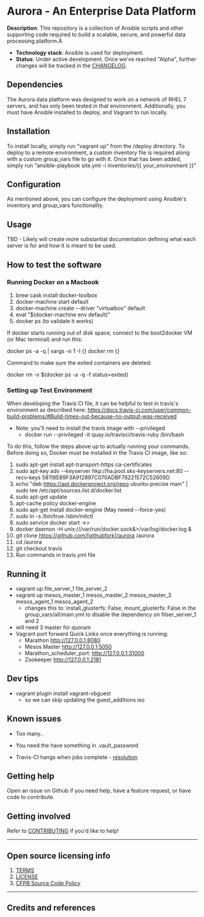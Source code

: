# Aurora - An Enterprise Data Platform

**Description**:  This repository is a collection of Ansible scripts and other
supporting code required to build a scalable, secure, and powerful data
processing platform.Â

  - **Technology stack**: Ansible is used for deployment.
  - **Status**:  Under active development.  Once we've reached "Alpha", further
  changes will be tracked in the [CHANGELOG](CHANGELOG.md).

## Dependencies

The Aurora data platform was designed to work on a network of RHEL 7 servers, and
has only been tested in that environment.  Additionally, you must have Ansible
installed to deploy, and Vagrant to run locally.

## Installation

To install locally, simply run "vagrant up" from the /deploy directory.  To deploy
to a remote environment, a custom inventory file is required along with a custom
group_vars file to go with it.  Once that has been added, simply run
"ansible-playbook site.yml -i inventories/{{ your_environment }}"

## Configuration

As mentioned above, you can configure the deployment using Ansible's inventory
and group_vars functionality.

## Usage

TBD - Likely will create more substantial documentation defining what each
server is for and how it is meant to be used.

## How to test the software

### Running Docker on a Macbook

1. brew cask install docker-toolbox
1. docker-machine start default
1. docker-machine create --driver "virtualbox" default
1. eval "$(docker-machine env default)"
1. docker ps (to validate it works)

If docker starts running out of disk space, connect to the boot2docker VM (or Mac terminal) and run this:

docker ps -a -q | xargs -n 1 -I {} docker rm {}

Command to make sure the exited containers are deleted:

docker rm -v $(docker ps -a -q -f status=exited)

### Setting up Test Environment

When developing the Travis CI file, it can be helpful to test in travis's environment as described
here: https://docs.travis-ci.com/user/common-build-problems/#Build-times-out-because-no-output-was-received
* Note: you'll need to install the travis image with --privileged
  * docker run --privileged -it quay.io/travisci/travis-ruby /bin/bash

To do this, follow the steps above up to actually running your commands.  Before doing so, Docker must
be installed in the Travis CI image, like so:

1. sudo apt-get install apt-transport-https ca-certificates
1. sudo apt-key adv --keyserver hkp://ha.pool.sks-keyservers.net:80 --recv-keys 58118E89F3A912897C070ADBF76221572C52609D
1. echo "deb https://apt.dockerproject.org/repo ubuntu-precise main" | sudo tee /etc/apt/sources.list.d/docker.list
1. sudo apt-get update
1. apt-cache policy docker-engine
1. sudo apt-get install docker-engine (May neeed --force-yes)
1. sudo ln -s /bin/true /sbin/initctl
1. sudo service docker start ->>
1. docker daemon -H unix:///var/run/docker.sock&>/var/log/docker.log &
1. git clone https://github.com/[githubfork]/aurora /aurora
1. cd /aurora
1. git checkout travis
1. Run commands in travis.yml file

## Running it

- vagrant up file_server_1 file_server_2
- vagrant up mesos_master_1 mesos_master_2 mesos_master_3 mesos_agent_1 mesos_agent_2
  - changes this to: install_glusterfs: False, mount_glusterfs: False in the group_vars/all/main.yml to disable the dependency on filser_server_1 and 2
- will need 3 master for quoram
- Vagrant port forward Quick Links once everything is running:
  - Marathon http://127.0.0.1:8080
  - Mesos Master http://127.0.0.1:5050
  - Marathon_scheduler_port: http://127.0.0.1:31000
  - Zookeeper http://127.0.0.1:2181
## Dev tips
- vagrant plugin install vagrant-vbguest
  - so we can skip updating the guest_additions iso
## Known issues
- Too many..
- You need the have something in .vault_password

- Travis-CI hangs when jobs complete - [resolution](https://www.jeffgeerling.com/blog/2017/fix-ansible-hanging-when-used-docker-and-tty)

## Getting help

Open an issue on Github if you need help, have a feature request, or have
code to contribute.

## Getting involved

Refer to [CONTRIBUTING](CONTRIBUTING.md) if you'd like to help!

----

## Open source licensing info
1. [TERMS](TERMS.md)
2. [LICENSE](LICENSE)
3. [CFPB Source Code Policy](https://github.com/cfpb/source-code-policy/)

----

## Credits and references
